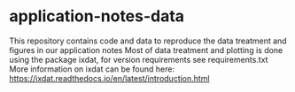 # application-notes-data
This repository contains code and data to reproduce the data treatment and figures in our application notes
Most of data treatment and plotting is done using the package ixdat, for version requirements see requirements.txt
More information on ixdat can be found here: https://ixdat.readthedocs.io/en/latest/introduction.html

